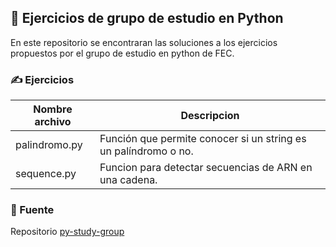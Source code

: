 <p align="center"><h2> 🐍 Ejercicios de grupo de estudio en Python</h2></p>

En este repositorio se encontraran las soluciones a los ejercicios propuestos por el grupo de estudio en python de FEC.

<h3> ✍ Ejercicios</h3>

 Nombre archivo | Descripcion |
| ----------- | ----------- |
|palindromo.py   | Función que permite conocer si un string es un palíndromo o no.|
|sequence.py   |  Funcion para detectar secuencias de ARN en una cadena.|

<h3> 🔗 Fuente </h3>

Repositorio [py-study-group](https://github.com/JaviCeRodriguez/py-study-group)
